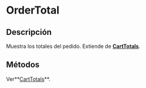 # OrderTotal

## Descripción

Muestra los totales del pedido. Extiende de **[CartTotals](../CartTotals.md)**.

## Métodos

Ver**[CartTotals](../CartTotals.md)**.
